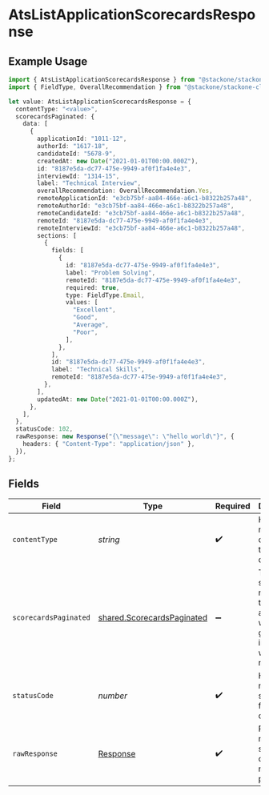 # AtsListApplicationScorecardsResponse

## Example Usage

```typescript
import { AtsListApplicationScorecardsResponse } from "@stackone/stackone-client-ts/sdk/models/operations";
import { FieldType, OverallRecommendation } from "@stackone/stackone-client-ts/sdk/models/shared";

let value: AtsListApplicationScorecardsResponse = {
  contentType: "<value>",
  scorecardsPaginated: {
    data: [
      {
        applicationId: "1011-12",
        authorId: "1617-18",
        candidateId: "5678-9",
        createdAt: new Date("2021-01-01T00:00.000Z"),
        id: "8187e5da-dc77-475e-9949-af0f1fa4e4e3",
        interviewId: "1314-15",
        label: "Technical Interview",
        overallRecommendation: OverallRecommendation.Yes,
        remoteApplicationId: "e3cb75bf-aa84-466e-a6c1-b8322b257a48",
        remoteAuthorId: "e3cb75bf-aa84-466e-a6c1-b8322b257a48",
        remoteCandidateId: "e3cb75bf-aa84-466e-a6c1-b8322b257a48",
        remoteId: "8187e5da-dc77-475e-9949-af0f1fa4e4e3",
        remoteInterviewId: "e3cb75bf-aa84-466e-a6c1-b8322b257a48",
        sections: [
          {
            fields: [
              {
                id: "8187e5da-dc77-475e-9949-af0f1fa4e4e3",
                label: "Problem Solving",
                remoteId: "8187e5da-dc77-475e-9949-af0f1fa4e4e3",
                required: true,
                type: FieldType.Email,
                values: [
                  "Excellent",
                  "Good",
                  "Average",
                  "Poor",
                ],
              },
            ],
            id: "8187e5da-dc77-475e-9949-af0f1fa4e4e3",
            label: "Technical Skills",
            remoteId: "8187e5da-dc77-475e-9949-af0f1fa4e4e3",
          },
        ],
        updatedAt: new Date("2021-01-01T00:00.000Z"),
      },
    ],
  },
  statusCode: 102,
  rawResponse: new Response("{\"message\": \"hello world\"}", {
    headers: { "Content-Type": "application/json" },
  }),
};
```

## Fields

| Field                                                                               | Type                                                                                | Required                                                                            | Description                                                                         |
| ----------------------------------------------------------------------------------- | ----------------------------------------------------------------------------------- | ----------------------------------------------------------------------------------- | ----------------------------------------------------------------------------------- |
| `contentType`                                                                       | *string*                                                                            | :heavy_check_mark:                                                                  | HTTP response content type for this operation                                       |
| `scorecardsPaginated`                                                               | [shared.ScorecardsPaginated](../../../sdk/models/shared/scorecardspaginated.md)     | :heavy_minus_sign:                                                                  | The scorecards related to the application with the given identifier were retrieved. |
| `statusCode`                                                                        | *number*                                                                            | :heavy_check_mark:                                                                  | HTTP response status code for this operation                                        |
| `rawResponse`                                                                       | [Response](https://developer.mozilla.org/en-US/docs/Web/API/Response)               | :heavy_check_mark:                                                                  | Raw HTTP response; suitable for custom response parsing                             |